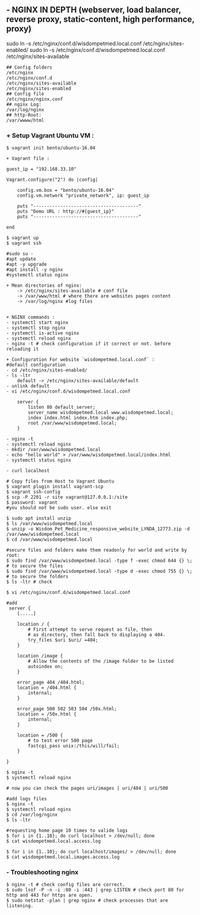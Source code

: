 ## - NGINX IN DEPTH (webserver, load balancer, reverse proxy, static-content, high performance, proxy)
sudo ln -s /etc/nginx/conf.d/wisdompetmed.local.conf /etc/nginx/sites-enabled/
sudo ln -s /etc/nginx/conf.d/wisdompetmed.local.conf /etc/nginx/sites-available

    ## Config folders
    /etc/nginx
    /etc/nginx/conf.d
    /etc/nginx/sites-available
    /etc/nginx/sites-enabled
    ## Config file
    /etc/nginx/nginx.conf
    ## nginx Log:
    /var/log/nginx
    ## http-Root:
    /var/wwww/html

### + Setup Vagrant Ubuntu VM :

    $ vagrant init bento/ubuntu-16.04

    + Vagrant file :

    guest_ip = "192.168.33.10"

    Vagrant.configure("2") do |config|

        config.vm.box = "bento/ubuntu-16.04"
        config.vm.network "private_network", ip: guest_ip

        puts "---------------------------------------"
        puts "Demo URL : http://#{guest_ip}"
        puts "---------------------------------------"

    end

    $ vagrant up
    $ vagrant ssh

    #sudo su -
    #apt update
    #apt -y upgrade
    #apt install -y nginx
    #systemctl status nginx

    + Mean directories of nginx:
        -> /etc/nginx/sites-available # conf file
        -> /var/www/html # where there are websites pages content
        -> /var/log/nginx #log files


    + NGINX commands :
    - systemctl start nginx
    - systemctl stop nginx
    - systemctl is-active nginx
    - systemctl reload nginx
    - nginx -t # check configuration if it correct or not. before reloading it

    + Configuration For website `wisdompetmed.local.conf` :
    #default configuration
    - cd /etc/nginx/sites-enabled/
    - ls -ltr
        default -> /etc/nginx/sites-available/default
    - unlink default
    - vi /etc/nginx/conf.d/wisdompetmed.local.conf

        server {
            listen 80 default_server;
            server_name wisdompetmed.local www.wisdompetmed.local;
            index index.html index.htm index.php;
            root /var/www/wisdompetmed.local;
        }

    - nginx -t
    - systemctl reload nginx
    - mkdir /var/www/wisdompetmed.local
    - echo "hello world" > /var/www/wisdompetmed.local/index.html
    - systemctl status nginx

    - curl localhost

    # Copy files from Host to Vagrant Ubuntu
    $ vagrant plugin install vagrant-scp
    $ vagrant ssh-config
    $ scp -P 2201 -r site vagrant@127.0.0.1:/site
    $ password: vagrant
    #you should not be sudo user. else exit

    $ sudo apt install unzip
    $ ls /var/www/wisdompetmed.local
    $ unzip -o Wisdom_Pet_Medicine_responsive_website_LYNDA_12773.zip -d /var/www/wisdompetmed.local
    $ cd /var/www/wisdompetmed.local

    #secure files and folders make them readonly for world and write by root:
    $ sudo find /var/www/wisdompetmed.local -type f -exec chmod 644 {} \; # to secure the files
    $ sudo find /var/www/wisdompetmed.local -type d -exec chmod 755 {} \; # to secure the folders
    $ ls -ltr # check

    $ vi /etc/nginx/conf.d/wisdompetmed.local.conf

    #add
     server {
        [.....]

        location / {
            # First attempt to serve request as file, then
            # as directory, then fall back to displaying a 404.
            try_files $uri $uri/ =404;
        }

        location /image {
            # Allow the contents of the /image folder to be listed
            autoindex on;
        }

        error_page 404 /404.html;
        location = /404.html {
            internal;
        }

        error_page 500 502 503 504 /50x.html;
        location = /50x.html {
            internal;
        }

        location = /500 {
            # to test error 500 page
            fastcgi_pass unix:/this/will/fail;
        }

    }

    $ nginx -t
    $ systemctl reload nginx

    # now you can check the pages uri/images | uri/404 | uri/500

    #add logs files
    $ nginx -t
    $ systemctl reload nginx
    $ cd /var/log/nginx
    $ ls -ltr

    #requesting home page 10 times to valide logs
    $ for i in {1..10}; do curl localhost > /dev/null; done
    $ cat wisdompetmed.local.access.log

    $ for i in {1..10}; do curl localhost/images/ > /dev/null; done
    $ cat wisdompetmed.local.images.access.log

### - Troubleshooting nginx
    $ nginx -t # check config files are correct.
    $ sudo lsof -P -n -i :80 -i :443 | grep LISTEN # check port 80 for http and 443 for https are open.
    $ sudo netstat -plan | grep nginx # check processes that are listening.
